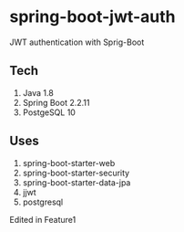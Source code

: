 # spring-boot-jwt-auth

JWT authentication with Sprig-Boot

## Tech

1. Java 1.8
2. Spring Boot 2.2.11
3. PostgeSQL 10

## Uses

1. spring-boot-starter-web
2. spring-boot-starter-security
3. spring-boot-starter-data-jpa
4. jjwt
5. postgresql

Edited in Feature1
